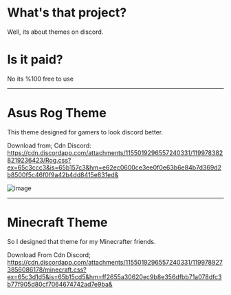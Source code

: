 # What's that project?

Well, its about themes on discord.

# Is it paid?

No its %100 free to use

-----------------------------------------------------------------------------------------------------------------

# Asus Rog Theme

This theme designed for gamers to look discord better.

Download from;
Cdn Discord: https://cdn.discordapp.com/attachments/1155019296557240331/1199783828219236423/Rog.css?ex=65c3ccc3&is=65b157c3&hm=e62ec0600ce3ee0f0e63b6e84b7d369d2b8500f5c46f0f9a42b4dd8415e831ed&

![image](https://github.com/Sempiller/BetterDiscordProjects/assets/110603660/ddfae1ea-1d9f-438b-8ee4-b455dff0a041)


-----------------------------------------------------------------------------------------------------------------

# Minecraft Theme 

So I designed that theme for my Minecrafter friends.

Download From
Cdn Discord; https://cdn.discordapp.com/attachments/1155019296557240331/1199789273856086178/minecraft.css?ex=65c3d1d5&is=65b15cd5&hm=ff2655a30620ec9b8e356dfbb71a078dfc3b77f905d80cf7064674742ad7e9ba&
